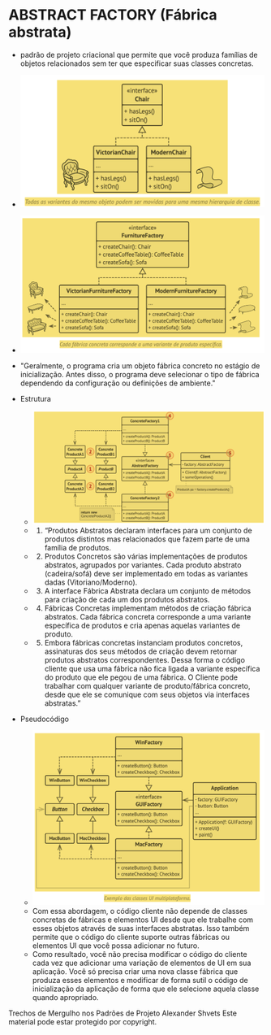  # ABSTRACT FACTORY (Fábrica abstrata)

 * padrão de projeto criacional que permite que você produza famílias de objetos relacionados sem ter que especificar suas classes concretas.

 - ![](./img1.png)
 - ![](./img2.png)

 - "Geralmente, o programa cria um objeto fábrica concreto no estágio de inicialização. Antes disso, o programa deve selecionar o tipo de fábrica dependendo da configuração ou definições de ambiente."

 - Estrutura
    - ![](./img3.png)
    - 1. “Produtos Abstratos declaram interfaces para um conjunto de produtos distintos mas relacionados que fazem parte de uma família de produtos.
    - 2. Produtos Concretos são várias implementações de produtos abstratos, agrupados por variantes. Cada produto abstrato (cadeira/sofá) deve ser implementado em todas as variantes dadas (Vitoriano/Moderno).
    - 3. A interface Fábrica Abstrata declara um conjunto de métodos para criação de cada um dos produtos abstratos.
    - 4. Fábricas Concretas implementam métodos de criação fábrica abstratos. Cada fábrica concreta corresponde a uma variante específica de produtos e cria apenas aquelas variantes de produto.
    - 5. Embora fábricas concretas instanciam produtos concretos, assinaturas dos seus métodos de criação devem retornar produtos abstratos correspondentes. Dessa forma o código cliente que usa uma fábrica não fica ligada a variante específica do produto que ele pegou de uma fábrica. O Cliente pode trabalhar com qualquer variante de produto/fábrica concreto, desde que ele se comunique com seus objetos via interfaces abstratas.”

- Pseudocódigo
    - ![](./img4.png)
    - Com essa abordagem, o código cliente não depende de classes concretas de fábricas e elementos UI desde que ele trabalhe com esses objetos através de suas interfaces abstratas. Isso também permite que o código do cliente suporte outras fábricas ou elementos UI que você possa adicionar no futuro.
    - Como resultado, você não precisa modificar o código do cliente cada vez que adicionar uma variação de elementos de UI em sua aplicação. Você só precisa criar uma nova classe fábrica que produza esses elementos e modificar de forma sutil o código de inicialização da aplicação de forma que ele selecione aquela classe quando apropriado.


Trechos de
Mergulho nos Padrões de Projeto
Alexander Shvets
Este material pode estar protegido por copyright.